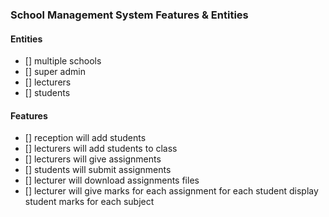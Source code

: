 ### School Management System Features & Entities

#### Entities
- [] multiple schools
- [] super admin
- [] lecturers
- [] students

#### Features
- [] reception will add students
- [] lecturers will add students to class
- [] lecturers will give assignments
- [] students will submit assignments
- [] lecturer will download assignments files
- [] lecturer will give marks for each assignment for each student display student marks for each subject
